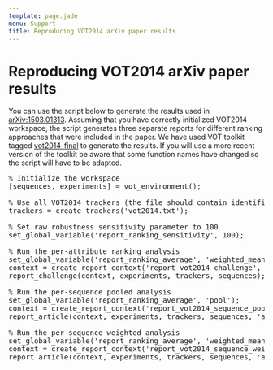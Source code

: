 ```yaml
---
template: page.jade
menu: Support
title: Reproducing VOT2014 arXiv paper results
---
```


# Reproducing VOT2014 arXiv paper results

You can use the script below to generate the results used in [<i class="glyphicon glyphicon-file"></i>arXiv:1503.01313](http://arxiv.org/abs/1503.01313). Assuming that you have correctly initialized VOT2014 workspace, the script generates three separate reports for different ranking approaches that were included in the paper. We have used VOT toolkit tagged [vot2014-final](https://github.com/votchallenge/vot-toolkit/releases/tag/vot2014-final) to generate the results. If you will use a more recent version of the toolkit be aware that some function names have changed so the script will have to be adapted.

<pre>
% Initialize the workspace
[sequences, experiments] = vot_environment();

% Use all VOT2014 trackers (the file should contain identifiers of all trackers)
trackers = create_trackers('vot2014.txt');

% Set raw robustness sensitivity parameter to 100
set_global_variable('report_ranking_sensitivity', 100);

% Run the per-attribute ranking analysis
set_global_variable('report_ranking_average', 'weighted_mean');
context = create_report_context('report_vot2014_challenge', 'latex', true, 'raw', true);
report_challenge(context, experiments, trackers, sequences);

% Run the per-sequence pooled analysis
set_global_variable('report_ranking_average', 'pool');
context = create_report_context('report_vot2014_sequence_pool', 'latex', true, 'raw', true);
report_article(context, experiments, trackers, sequences, 'arplot', true); 

% Run the per-sequence weighted analysis
set_global_variable('report_ranking_average', 'weighted_mean');
context = create_report_context('report_vot2014_sequence_weighted', 'latex', true, 'raw', true);
report_article(context, experiments, trackers, sequences, 'arplot', true); 
</pre>

